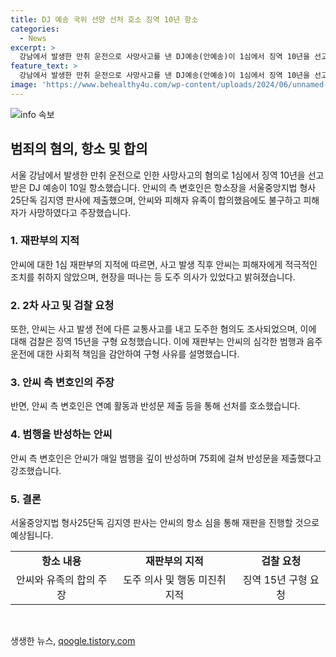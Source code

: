 ```yaml
---
title: DJ 예송 국위 선양 선처 호소 징역 10년 항소
categories:
  - News
excerpt: >
  강남에서 발생한 만취 운전으로 사망사고를 낸 DJ예송(안예송)이 1심에서 징역 10년을 선고받았으며, 재판부는 항소를 받아들였다. 안씨의 특정범죄 가중처벌 등에 관한 법률 위반 등 혐의를 놓고 서울중앙지법 형사25단독 김지영 판사에게 항소장을 제출했다. 안씨는 혐의를 부인하며 합의한 점 등을 언급하여 선처를 호소했다. 반면 검찰은 안씨에게 징역 15년을 요청하며, 재판을 기다리고 있다.
feature_text: >
  강남에서 발생한 만취 운전으로 사망사고를 낸 DJ예송(안예송)이 1심에서 징역 10년을 선고받았으며, 재판부는 항소를 받아들였다. 안씨의 특정범죄 가중처벌 등에 관한 법률 위반 등 혐의를 놓고 서울중앙지법 형사25단독 김지영 판사에게 항소장을 제출했다. 안씨는 혐의를 부인하며 합의한 점 등을 언급하여 선처를 호소했다. 반면 검찰은 안씨에게 징역 15년을 요청하며, 재판을 기다리고 있다.
image: 'https://www.behealthy4u.com/wp-content/uploads/2024/06/unnamed-file.png'
---
```


<p><img src="https://www.behealthy4u.com/wp-content/uploads/2024/06/unnamed-file.png" alt="info 속보" /></p>

<h2 data-ke-size="size26">범죄의 혐의, 항소 및 합의</h2>

<p data-ke-size="size16">서울 강남에서 발생한 만취 운전으로 인한 사망사고의 혐의로 1심에서 징역 10년을 선고받은 DJ 예송이 10일 항소했습니다. 안씨의 측 변호인은 항소장을 서울중앙지법 형사25단독 김지영 판사에 제출했으며, 안씨와 피해자 유족이 합의했음에도 불구하고 피해자가 사망하였다고 주장했습니다.</p>

<h3>1. 재판부의 지적</h3>

<p data-ke-size="size16">안씨에 대한 1심 재판부의 지적에 따르면, 사고 발생 직후 안씨는 피해자에게 적극적인 조치를 취하지 않았으며, 현장을 떠나는 등 도주 의사가 있었다고 밝혀졌습니다.</p>

<h3>2. 2차 사고 및 검찰 요청</h3>

<p data-ke-size="size16">또한, 안씨는 사고 발생 전에 다른 교통사고를 내고 도주한 혐의도 조사되었으며, 이에 대해 검찰은 징역 15년을 구형 요청했습니다. 이에 재판부는 안씨의 심각한 범행과 음주운전에 대한 사회적 책임을 감안하여 구형 사유를 설명했습니다.</p>

<h3>3. 안씨 측 변호인의 주장</h3>

<p data-ke-size="size16">반면, 안씨 측 변호인은 연예 활동과 반성문 제출 등을 통해 선처를 호소했습니다.</p>

<h3>4. 범행을 반성하는 안씨</h3>

<p data-ke-size="size16">안씨 측 변호인은 안씨가 매일 범행을 깊이 반성하며 75회에 걸쳐 반성문을 제출했다고 강조했습니다.</p>

<h3>5. 결론</h3>

<p data-ke-size="size16">서울중앙지법 형사25단독 김지영 판사는 안씨의 항소 심을 통해 재판을 진행할 것으로 예상됩니다.</p>

<table>
    <tbody>
        <tr>
            <td style="text-align: center; height: 17px;"><b>항소 내용</b></td>
            <td style="text-align: center; height: 17px;"><b>재판부의 지적</b></td>
            <td style="text-align: center; height: 17px;"><b>검찰 요청</b></td>
        </tr>
        <tr>
            <td style="text-align: center;">안씨와 유족의 합의 주장</td>
            <td style="text-align: center;">도주 의사 및 행동 미진취 지적</td>
            <td style="text-align: center;">징역 15년 구형 요청</td>
        </tr>
    </tbody>
</table>

<p data-ke-size="size16">&nbsp;</p>
생생한 뉴스, <a href="https://qoogle.tistory.com" rel="dofollow">qoogle.tistory.com</a>


